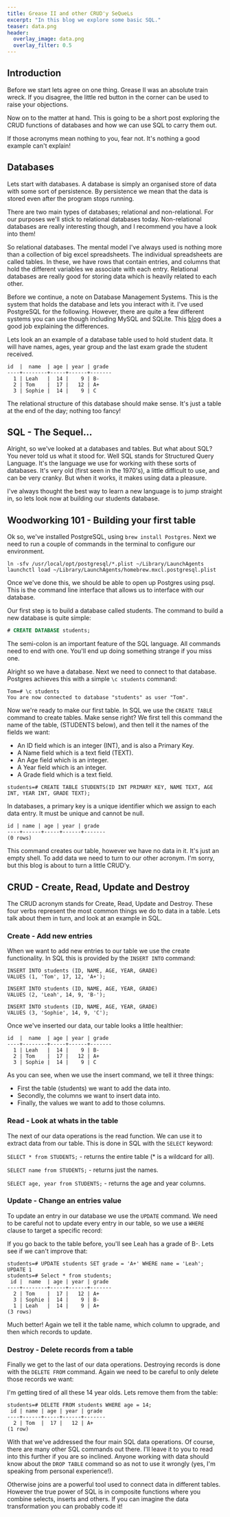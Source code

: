 ```yaml
---
title: Grease II and other CRUD'y SeQueLs
excerpt: "In this blog we explore some basic SQL."
teaser: data.png
header:
  overlay_image: data.png
  overlay_filter: 0.5
---
```

## Introduction

Before we start lets agree on one thing. Grease II was an absolute train wreck. If you disagree, the little red button in the corner can be used to raise your objections.

Now on to the matter at hand. This is going to be a short post exploring the CRUD functions of databases and how we can use SQL to carry them out.

If those acronyms mean nothing to you, fear not. It's nothing a good example can't explain!

## Databases

Lets start with databases. A database is simply an organised store of data with some sort of persistence. By persistence we mean that the data is stored even after the program stops running.

There are two main types of databases; relational and non-relational. For our purposes we'll stick to relational databases today. Non-relational databases are really interesting though, and I recommend you have a look into them!

So relational databases. The mental model I've always used is nothing more than a collection of big excel spreadsheets. The individual spreadsheets are called tables. In these, we have rows that contain entries, and columns that hold the different variables we associate with each entry. Relational databases are really good for storing data which is heavily related to each other.

Before we continue, a note on Database Management Systems. This is the system that holds the database and lets you interact with it. I've used PostgreSQL for the following. However, there are quite a few different systems you can use though including MySQL and SQLite. This [blog](https://www.digitalocean.com/community/tutorials/sqlite-vs-mysql-vs-postgresql-a-comparison-of-relational-database-management-systems) does a good job explaining the differences.

Lets look an an example of a database table used to hold student data. It will have names, ages, year group and the last exam grade the student received.

```
id  |  name  | age | year | grade
----+--------+-----+------+-------
  1 | Leah   |  14 |    9 | B-
  2 | Tom    |  17 |   12 | A+
  3 | Sophie |  14 |    9 | C
```

The relational structure of this database should make sense. It's just a table at the end of the day; nothing too fancy!

## SQL - The Sequel...

Alright, so we've looked at a databases and tables. But what about SQL? You never told us what it stood for. Well SQL stands for Structured Query Language. It's the language we use for working with these sorts of databases. It's very old (first seen in the 1970's), a little difficult to use, and can be very cranky. But when it works, it makes using data a pleasure.

I've always thought the best way to learn a new language is to jump straight in, so lets look now at building our students database.

## Woodworking 101 - Building your first table

Ok so, we've installed PostgreSQL, using `brew install Postgres`. Next we need to run a couple of commands in the terminal to configure our environment.

```
ln -sfv /usr/local/opt/postgresql/*.plist ~/Library/LaunchAgents
launchctl load ~/Library/LaunchAgents/homebrew.mxcl.postgresql.plist
```

Once we've done this, we should be able to open up Postgres using psql. This is the command line interface that allows us to interface with our database.

Our first step is to build a database called students. The command to build a new database is quite simple:

```SQL
# CREATE DATABASE students;
```

The semi-colon is an important feature of the SQL language. All commands need to end with one. You'll end up doing something strange if you miss one.

Alright so we have a database. Next we need to connect to that database. Postgres achieves this with a simple `\c students` command:

```
Tom=# \c students
You are now connected to database "students" as user "Tom".
```

Now we're ready to make our first table. In SQL we use the `CREATE TABLE` command to create tables. Make sense right? We first tell this command the name of the table, (STUDENTS below), and then tell it the names of the fields we want:
- An ID field which is an integer (INT), and is also a Primary Key.   
- A Name field which is a text field (TEXT).  
- An Age field which is an integer.   
- A Year field which is an integer.  
- A Grade field which is a text field.  

```
students=# CREATE TABLE STUDENTS(ID INT PRIMARY KEY, NAME TEXT, AGE INT, YEAR INT, GRADE TEXT);
```

In databases, a primary key is a unique identifier which we assign to each data entry. It must be unique and cannot be null.

```
id | name | age | year | grade
----+------+-----+------+-------
(0 rows)
```

This command creates our table, however we have no data in it. It's just an empty shell. To add data we need to turn to our other acronym. I'm sorry, but this blog is about to turn a little CRUD'y.

## CRUD - Create, Read, Update and Destroy

The CRUD acronym stands for Create, Read, Update and Destroy. These four verbs represent the most common things we do to data in a table. Lets talk about them in turn, and look at an example in SQL.

### Create - Add new entries

When we want to add new entries to our table we use the create functionality. In SQL this is provided by the `INSERT INTO` command:

```
INSERT INTO students (ID, NAME, AGE, YEAR, GRADE)   
VALUES (1, 'Tom', 17, 12, 'A+');

INSERT INTO students (ID, NAME, AGE, YEAR, GRADE)   
VALUES (2, 'Leah', 14, 9, 'B-');

INSERT INTO students (ID, NAME, AGE, YEAR, GRADE)   
VALUES (3, 'Sophie', 14, 9, 'C');
```

Once we've inserted our data, our table looks a little healthier:

```
id  |  name  | age | year | grade
----+--------+-----+------+-------
  1 | Leah   |  14 |    9 | B-
  2 | Tom    |  17 |   12 | A+
  3 | Sophie |  14 |    9 | C
```

As you can see, when we use the insert command, we tell it three things:
- First the table (students) we want to add the data into.   
- Secondly, the columns we want to insert data into.   
- Finally, the values we want to add to those columns.

### Read - Look at whats in the table

The next of our data operations is the read function. We can use it to extract data from our table. This is done in SQL with the `SELECT` keyword:

`SELECT * from STUDENTS;` - returns the entire table (* is a wildcard for all).  

`SELECT name from STUDENTS;` - returns just the names.  

`SELECT age, year from STUDENTS;` - returns the age and year columns.

### Update - Change an entries value

To update an entry in our database we use the `UPDATE` command. We need to be careful not to update every entry in our table, so we use a `WHERE` clause to target a specific record:

If you go back to the table before, you'll see Leah has a grade of B-. Lets see if we can't improve that:

```
students=# UPDATE students SET grade = 'A+' WHERE name = 'Leah';
UPDATE 1
students=# Select * from students;
 id |  name  | age | year | grade
----+--------+-----+------+-------
  2 | Tom    |  17 |   12 | A+
  3 | Sophie |  14 |    9 | B-
  1 | Leah   |  14 |    9 | A+
(3 rows)
```

Much better! Again we tell it the table name, which column to upgrade, and then which records to update.

### Destroy - Delete records from a table

Finally we get to the last of our data operations. Destroying records is done with the `DELETE FROM` command. Again we need to be careful to only delete those records we want:

I'm getting tired of all these 14 year olds. Lets remove them from the table:

```
students=# DELETE FROM students WHERE age = 14;
 id | name | age | year | grade
----+------+-----+------+-------
  2 | Tom  |  17 |   12 | A+
(1 row)
```
With that we've addressed the four main SQL data operations. Of course, there are many other SQL commands out there. I'll leave it to you to read into this further if you are so inclined. Anyone working with data should know about the `DROP TABLE` command so as not to use it wrongly (yes, I'm speaking from personal experience!).

Otherwise joins are a  powerful tool used to connect data in different tables. However the true power of SQL is in composite functions where you combine selects, inserts and others. If you can imagine the data transformation you can probably code it!
